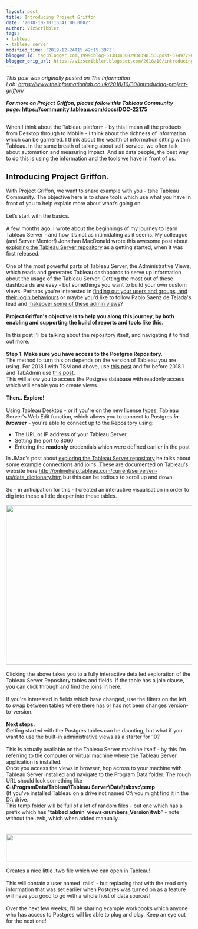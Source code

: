 ```yaml
---
layout: post
title: Introducing Project Griffon
date: '2018-10-30T15:41:00.000Z'
author: VizScribbler
tags:
- tableau
- tableau server
modified_time: '2019-12-24T15:42:15.397Z'
blogger_id: tag:blogger.com,1999:blog-5138343082934398153.post-5749779613592354784
blogger_orig_url: https://vizscribbler.blogspot.com/2018/10/introducing-project-griffon.html
---
```


<i>This post was originally posted on The Information Lab:&nbsp;https://www.theinformationlab.co.uk/2018/10/30/introducing-project-griffon/</i><br /><i><br /></i><b><i>For more on Project Griffon, please follow this Tableau Community page:&nbsp;</i><a href="https://community.tableau.com/docs/DOC-22175">https://community.tableau.com/docs/DOC-22175</a></b><br /><br /><div class="p1">When I think about the Tableau platform - by this I mean all the products from Desktop through to Mobile - I think about the richness of information which can be garnered. I think about the wealth of information sitting within Tableau. In the same breath of talking about self-service, we often talk about automation and measuring impact. And as data people, the best way to do this is using the information and the tools we have in front of us.</div><h2 class="p1"><b>Introducing Project Griffon.</b></h2>With Project Griffon, we want to share example with you - tshe Tableau Community. The objective here is to share tools which use what you have in front of you to help explain more about what’s going on.<br /><br /><div class="p1">Let’s start with the basics.</div><div class="p1"><br /></div><div class="p1">A few months ago, I wrote about the beginnings of my journey to learn Tableau Server - and how it’s not as intimidating as it seems. My colleague (and Server Mentor!) Jonathan MacDonald wrote this awesome post about <a href="https://www.theinformationlab.co.uk/2014/11/18/exploring-tableau-server-database/">exploring the Tableau Server repository</a> as a getting started, when it was first released.</div><div class="p1"><br /></div><div class="p1">One of the most powerful parts of Tableau Server, the Administrative Views, which reads and generates Tableau dashboards to serve up information about the usage of the Tableau Server. Getting the most out of these dashboards are easy - but somethings you want to build your own custom views. Perhaps you're interested in <a href="https://www.theinformationlab.co.uk/2018/07/02/tableau-postgresql-repository-viewing-all-groups-users-and-most-recent-login/">finding out your users and groups, and their login behaviours</a>&nbsp;or maybe you'd like to follow Pablo Saenz de Tejada's lead and <a href="https://www.theinformationlab.co.uk/2018/07/23/tableau-postgresql-repository-improving-the-traffic-to-views-dashboard/">makeover some of these admin views</a>?</div><div class="p1"><br /></div><strong>Project Griffon's objective is to help you along this journey, by both enabling and supporting the build of reports and tools like this.</strong><br /><br />In this post I'll be talking about the repository itself, and navigating it to find out more.<br /><br /><strong>Step 1. Make sure you have access to the Postgres Repository.</strong><br />The method to turn this on depends on the version of Tableau you are using. For 2018.1 with TSM and above, use <a href="https://onlinehelp.tableau.com/current/server/en-us/perf_collect_server_repo.htm">this post</a>&nbsp;and for before 2018.1 and TabAdmin use <a href="https://onlinehelp.tableau.com/v10.5/server/en-us/perf_collect_server_repo.htm">this post</a>.<br />This will allow you to access the Postgres database with readonly access which will enable you to create views.<br /><br /><strong>Then.. Explore!</strong><br /><strong><br /></strong>Using Tableau Desktop - or if you're on the new license types, Tableau Server's Web Edit function, which allows you to connect to Postgres&nbsp;<em><strong>in browser</strong></em><em> -&nbsp;</em>you're able to connect up to the Repository using:<br /><ul><li>The URL or IP address of your Tableau Server</li><li>Setting the port to 8060</li><li>Entering the <strong>readonly</strong> credentials which were defined earlier in the post</li></ul>In JMac's post about <a href="https://www.theinformationlab.co.uk/2014/11/18/exploring-tableau-server-database/">exploring the Tableau Server repository</a> he talks about some example connections and joins. These are documented on Tableau's website here&nbsp;<a href="https://onlinehelp.tableau.com/current/server/en-us/data_dictionary.htm">http://onlinehelp.tableau.com/current/server/en-us/data_dictionary.htm</a> but this can be tedious to scroll up and down.<br /><br />So - in anticipation for this - I created an interactive visualisation in order to dig into these a little deeper into these tables.<br /><br /><div style="text-align: center;"><a href="https://tabsoft.co/2vYGcGD"><img alt="" class="aligncenter wp-image-12290 size-medium" height="432" src="https://www.theinformationlab.co.uk/wp-content/uploads/2018/10/Screenshot-2018-10-30-at-15.45.17-705x432.png" width="705" /></a></div><br />Clicking the above takes you to a fully interactive detailed exploration of the Tableau Server Repository tables and fields. If the table has a join clause, you can click through and find the joins in here.<br /><br />If you're interested in fields which have changed, use the filters on the left to swap between tables where there has or has not been changes version-to-version.<br /><br /><strong>Next steps.</strong><br />Getting started with the Postgres tables can be daunting, but what if you want to use the built-in administrative views as a starter for 10?<br /><br />This is actually available on the Tableau Server machine itself - by this I'm referring to the computer or virtual machine where the Tableau Server application is installed.<br />Once you access the views in browser, hop across to your machine with Tableau Server installed and navigate to the Program Data folder. The rough URL should look something like<br /><strong>C:\ProgramData\Tableau\Tableau Server\Data\tabsvc\temp</strong><br />(If you've installed Tableau on a drive not named C:\ you might find it in the D:\ drive.<br />This temp folder will be full of a lot of random files - but one which has a prefix which has "<strong>tabbed admin&nbsp; views&lt;numbers_Version)twb</strong>" - note without the .twb, which when added manually...<br /><br /><a href="https://www.theinformationlab.co.uk/wp-content/uploads/2018/10/Screenshot-2018-10-30-at-16.07.22.png"><br /><img alt="" class="aligncenter size-medium wp-image-12291" height="74" src="https://www.theinformationlab.co.uk/wp-content/uploads/2018/10/Screenshot-2018-10-30-at-16.07.22-705x74.png" width="705" /></a><br /><br />Creates a nice little .twb file which we can open in Tableau!<br /><br />This will contain a user named 'rails' - but replacing that with the read only information that was set earlier when Postgres was turned on as a feature will have you good to go with a whole host of data sources!<br /><br />Over the next few weeks, I'll be sharing example workbooks which anyone who has access to Postgres will be able to plug and play. Keep an eye out for the next one!